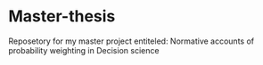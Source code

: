 # Master-thesis

Reposetory for my master project entiteled: Normative accounts of probability weighting in Decision science
